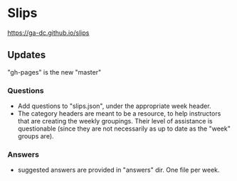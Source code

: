 # Slips

https://ga-dc.github.io/slips

## Updates
"gh-pages" is the new "master"

### Questions

- Add questions to "slips.json", under the appropriate week header.
- The category headers are meant to be a resource, to help instructors that are creating the weekly groupings.  Their level of assistance is questionable (since they are not necessarily as up to date as the "week" groups are).

### Answers

- suggested answers are provided in "answers" dir. One file per week.

